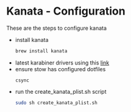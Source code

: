 # Kanata - Configuration

These are the steps to configure kanata
- install kanata
    ```bash
    brew install kanata
    ```
- latest karabiner drivers using this [link](https://github.com/pqrs-org/Karabiner-DriverKit-VirtualHIDDevice/tree/main/dist)
- ensure stow has configured dotfiles
    ```
    csync
    ```
- run the create_kanata_plist.sh script
    ```bash
    sudo sh create_kanata_plist.sh
    ```
